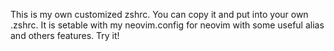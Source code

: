 This is my own customized zshrc. You can copy it and put into your own .zshrc. It is setable with my neovim.config for neovim with some useful alias and others features. Try it!
